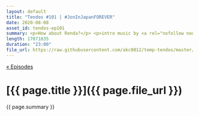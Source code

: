 ```yaml
---
layout: default
title: "Tendos #101 | #JonInJapanFOREVER"
date: 2020-08-08
asset_id: tendos-ep101
summary: <p>How about Renda?</p> <p>intro music by <a rel="nofollow noopener" target="_blank" href="https://twitter.com/Mike_Dantuono">DJ mikeymike</a>!</p>
length: 17071835
duration: "23:00"
file_url: https://raw.githubusercontent.com/akc8012/temp-tendos/master/tendos-ep101.mp3
---
```

[« Episodes](/tendos/episodes)

# [{{ page.title }}]({{ page.file_url }})
{{ page.summary }}
